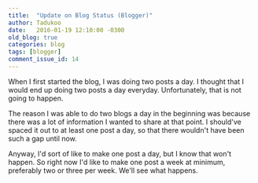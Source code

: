 ```yaml
---
title:  "Update on Blog Status (Blogger)"
author: Tadukoo
date:   2016-01-19 12:10:00 -0300
old_blog: true
categories: blog
tags: [blogger]
comment_issue_id: 14
---
```

When I first started the blog, I was doing two posts a day. I thought that I would end up doing two posts a day everyday. Unfortunately, that is not going to 
happen.

The reason I was able to do two blogs a day in the beginning was because there was a lot of information I wanted to share at that point. I should've spaced it 
out to at least one post a day, so that there wouldn't have been such a gap until now.

Anyway, I'd sort of like to make one post a day, but I know that won't happen. So right now I'd like to make one post a week at minimum, preferably two or 
three per week. We'll see what happens.
